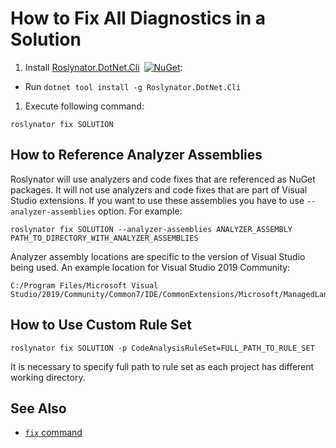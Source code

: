 # How to Fix All Diagnostics in a Solution

1) Install [Roslynator.DotNet.Cli](https://www.nuget.org/packages/Roslynator.DotNet.Cli/)&ensp;[![NuGet](https://img.shields.io/nuget/v/Roslynator.DotNet.Cli.svg)](https://nuget.org/packages/Roslynator.DotNet.Cli): 
  - Run `dotnet tool install -g Roslynator.DotNet.Cli`

1) Execute following command:

```shell
roslynator fix SOLUTION
```

## How to Reference Analyzer Assemblies

Roslynator will use analyzers and code fixes that are referenced as NuGet packages.
It will not use analyzers and code fixes that are part of Visual Studio extensions.
If you want to use these assemblies you have to use `--analyzer-assemblies` option. For example:

```shell
roslynator fix SOLUTION --analyzer-assemblies ANALYZER_ASSEMBLY PATH_TO_DIRECTORY_WITH_ANALYZER_ASSEMBLIES
```

Analyzer assembly locations are specific to the version of Visual Studio being used. An example location for Visual Studio 2019 Community:

```shell
C:/Program Files/Microsoft Visual Studio/2019/Community/Common7/IDE/CommonExtensions/Microsoft/ManagedLanguages/VBCSharp
```

## How to Use Custom Rule Set

```shell
roslynator fix SOLUTION -p CodeAnalysisRuleSet=FULL_PATH_TO_RULE_SET
```

It is necessary to specify full path to rule set as each project has different working directory.

## See Also

* [`fix` command](cli/commands/fix/index.md)
